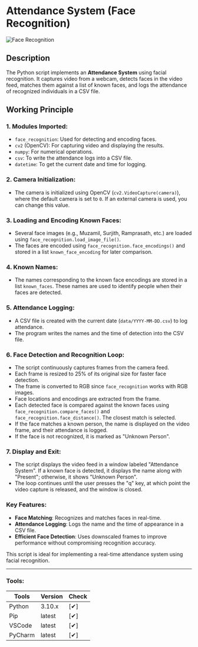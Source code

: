 # Attendance System (Face Recognition)

<div>
<img src="https://external-content.duckduckgo.com/iu/?u=https%3A%2F%2Ftse3.mm.bing.net%2Fth%3Fid%3DOIP.w8cgJkXfLSuZKmIf4UvjnQHaEQ%26pid%3DApi&f=1&ipt=8f4b6d9545b0c482d8a9239910ccd7e902cf161cca416f3b6d202cfde55b5063&ipo=images" alt="Face Recognition" align="center" loading="lazy">
</div>


## Description
The Python script implements an **Attendance System** using facial recognition. It captures video from a webcam, detects faces in the video feed, matches them against a list of known faces, and logs the attendance of recognized individuals in a CSV file.

<div>

## Working Principle
### 1. **Modules Imported:**
   - `face_recognition`: Used for detecting and encoding faces.
   - `cv2` (OpenCV): For capturing video and displaying the results.
   - `numpy`: For numerical operations.
   - `csv`: To write the attendance logs into a CSV file.
   - `datetime`: To get the current date and time for logging.

### 2. **Camera Initialization:**
   - The camera is initialized using OpenCV (`cv2.VideoCapture(camera)`), where the default camera is set to `0`. If an external camera is used, you can change this value.

### 3. **Loading and Encoding Known Faces:**
   - Several face images (e.g., Muzamil, Surjith, Ramprasath, etc.) are loaded using `face_recognition.load_image_file()`.
   - The faces are encoded using `face_recognition.face_encodings()` and stored in a list `known_face_encoding` for later comparison.

### 4. **Known Names:**
   - The names corresponding to the known face encodings are stored in a list `known_faces`. These names are used to identify people when their faces are detected.

### 5. **Attendance Logging:**
   - A CSV file is created with the current date (`data/YYYY-MM-DD.csv`) to log attendance.
   - The program writes the names and the time of detection into the CSV file.

### 6. **Face Detection and Recognition Loop:**
   - The script continuously captures frames from the camera feed.
   - Each frame is resized to 25% of its original size for faster face detection.
   - The frame is converted to RGB since `face_recognition` works with RGB images.
   - Face locations and encodings are extracted from the frame.
   - Each detected face is compared against the known faces using `face_recognition.compare_faces()` and `face_recognition.face_distance()`. The closest match is selected.
   - If the face matches a known person, the name is displayed on the video frame, and their attendance is logged.
   - If the face is not recognized, it is marked as "Unknown Person".

### 7. **Display and Exit:**
   - The script displays the video feed in a window labeled "Attendance System". If a known face is detected, it displays the name along with "Present"; otherwise, it shows "Unknown Person".
   - The loop continues until the user presses the "q" key, at which point the video capture is released, and the window is closed.

</div>

### Key Features:
- **Face Matching**: Recognizes and matches faces in real-time.
- **Attendance Logging**: Logs the name and the time of appearance in a CSV file.
- **Efficient Face Detection**: Uses downscaled frames to improve performance without compromising recognition accuracy.

This script is ideal for implementing a real-time attendance system using facial recognition.

<hr>

### Tools:
<div>

|  Tools  | Version | Check |
|---------|---------|-------|
| Python  | 3.10.x  |  [✔]  |
| Pip     | latest  |  [✔]  |
| VSCode  | latest  |  [✔]  |
| PyCharm | latest  |  [✔]  |

</div>